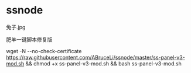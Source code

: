 # ssnode
兔子.jpg

肥羊一键脚本修复版

wget -N --no-check-certificate https://raw.githubusercontent.com/ABruceLi/ssnode/master/ss-panel-v3-mod.sh && chmod +x ss-panel-v3-mod.sh && bash ss-panel-v3-mod.sh
